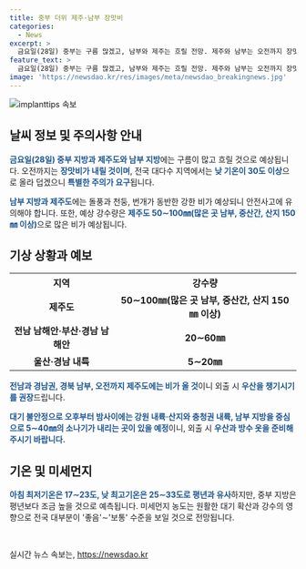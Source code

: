 ```yaml
---
title: 중부 더위 제주·남부 장맛비
categories:
  - News
excerpt: >
  금요일(28일) 중부는 구름 많겠고, 남부와 제주는 흐릴 전망. 제주와 남부는 오전까지 장맛비에 시달릴 것으로 예상. 전국 대다수 지역에서 낮 기온은 30도 이상, 최고 체감온도는 31도 안팎으로 더워질 전망. 정체전선 영향으로 비가 오는 곳이 있을 것으로 전망되며, 안전사고에 유의해야 함. 대기불안정으로 오후부터 밤에는 소나기가 내릴 것으로 전망. 미세먼지 농도는 좋음∼보통 수준을 보일 전망. (URL: https://url.kr/9pghjn)
feature_text: >
  금요일(28일) 중부는 구름 많겠고, 남부와 제주는 흐릴 전망. 제주와 남부는 오전까지 장맛비에 시달릴 것으로 예상. 전국 대다수 지역에서 낮 기온은 30도 이상, 최고 체감온도는 31도 안팎으로 더워질 전망. 정체전선 영향으로 비가 오는 곳이 있을 것으로 전망되며, 안전사고에 유의해야 함. 대기불안정으로 오후부터 밤에는 소나기가 내릴 것으로 전망. 미세먼지 농도는 좋음∼보통 수준을 보일 전망. (URL: https://url.kr/9pghjn)
image: 'https://newsdao.kr/res/images/meta/newsdao_breakingnews.jpg'
---
```


<p><img src="https://newsdao.kr/res/images/meta/newsdao_breakingnews.jpg" alt="implanttips 속보" /></p>

<h2 data-ke-size="size26">날씨 정보 및 주의사항 안내</h2>

<p><b><span style="color: #1a5490;">금요일(28일) 중부 지방과</span></b> <b><span style="color: #1a5490;">제주도와 남부 지방</span></b>에는 구름이 많고 흐릴 것으로 예상됩니다. 오전까지는 <b><span style="color: #1a5490;">장맛비가 내릴 것이며</span></b>, 전국 대다수 지역에서는 <b><span style="color: #1a5490;">낮 기온이 30도 이상</span></b>으로 올라 덥겠으니 <b><span style="color: #1a5490;">특별한 주의가 요구</span></b>됩니다.</p>

<p><b><span style="color: #1a5490;">남부 지방과 제주도</span></b>에는 돌풍과 천둥, 번개가 동반한 강한 비가 예상되니 안전사고에 유의해야 합니다. 또한, 예상 강수량은 <b><span style="color: #1a5490;">제주도 50∼100㎜(많은 곳 남부, 중산간, 산지 150㎜ 이상)</span></b>으로 많은 비가 예상됩니다.</p>

<h2 data-ke-size="size26">기상 상황과 예보</h2>

<table>
    <tr>
        <th>지역</th>
        <th>강수량</th>
    </tr>
    <tr>
        <td style="text-align: center; height: 17px;"><b>제주도</b></td>
        <td style="text-align: center; height: 17px;"><b>50∼100㎜(많은 곳 남부, 중산간, 산지 150㎜ 이상)</b></td>
    </tr>
    <tr>
        <td style="text-align: center; height: 17px;"><b>전남 남해안·부산·경남 남해안</b></td>
        <td style="text-align: center; height: 17px;"><b>20∼60㎜</b></td>
    </tr>
    <tr>
        <td style="text-align: center; height: 17px;"><b>울산·경남 내륙</b></td>
        <td style="text-align: center; height: 17px;"><b>5∼20㎜</b></td>
    </tr>
</table>

<p><b><span style="color: #1a5490;">전남과 경남권, 경북 남부, 오전까지 제주도에는 비가 올 것</span></b>이니 외출 시 <b><span style="color: #1a5490;">우산을 챙기시기를 권장</span></b>드립니다.</p>

<p><b><span style="color: #1a5490;">대기 불안정으로 오후부터 밤사이에는 강원 내륙·산지와 충청권 내륙, 남부 지방을 중심으로 5∼40㎜의 소나기가 내리는 곳이 있을 예정</span></b>이니, 외출 시 <b><span style="color: #1a5490;">우산과 방수 옷을 준비해주시기 바랍니다.</span></b></p>

<h2 data-ke-size="size26">기온 및 미세먼지</h2>

<p><b><span style="color: #1a5490;">아침 최저기온은 17∼23도, 낮 최고기온은 25∼33도로 평년과 유사</span></b>하지만, 중부 지방은 평년보다 조금 높을 것으로 예측됩니다. 미세먼지 농도는 원활한 대기 확산과 강수의 영향으로 전국 대부분이 '좋음'∼'보통' 수준을 보일 것으로 전망됩니다.</p>

<p data-ke-size="size16">&nbsp;</p>
실시간 뉴스 속보는, <a href="https://newsdao.kr" rel="dofollow">https://newsdao.kr</a>


